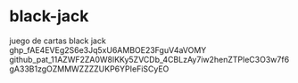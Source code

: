 # black-jack
juego de cartas black jack
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
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
